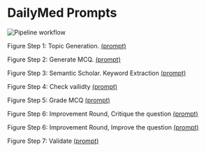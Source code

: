 # DailyMed Prompts

![Pipeline workflow](images/workflow.png)

Figure Step 1: Topic Generation. [(prompt)](HG_topics.prmpt) 

Figure Step 2: Generate MCQ. [(prompt)](quiz.prmpt) 

Figure Step 3: Semantic Scholar. Keyword Extraction [(prompt)](text-to-query.prmpt)

Figure Step 4: Check vailidty [(prompt)](verify-question.prmpt)

Figure Step 5: Grade MCQ [(prompt)](grade.prmpt)

Figure Step 6: Improvement Round, Critique the question [(prompt)](critique.prmpt)

Figure Step 6: Improvement Round, Improve the question [(prompt)](improve.prmpt)

Figure Step 7: Validate [(prompt)](validate.prmpt)



